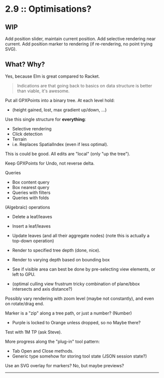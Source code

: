 

# 2.9 :: Optimisations?

## WIP

Add position slider, maintain current position.
Add selective rendering near current.
Add position marker to rendering (if re-rendering, no point trying SVG).

## What? Why?

Yes, because Elm is great compared to Racket.
> Indications are that going back to basics on data structure is better than viable, it's awesome.

Put all GPXPoints into a binary tree. At each level hold:
- (height gained, lost, max gradient up/down, ...)

Use this single structure for **everything**:
- Selective rendering
- Click detection
- Terrain
- i.e. Replaces SpatialIndex (even if less optimal).

This is could be good.
All edits are "local" (only "up the tree").

Keep GPXPoints for Undo, not reverse delta.

Queries
- Box content query
- Box nearest query
- Queries with filters
- Queries with folds

(Algebraic) operations
- Delete a leaf/leaves
- Insert a leaf/leaves
- Update leaves (and all their aggregate nodes) (note this is actually a top-down operation)

- Render to specified tree depth (done, nice).
- Render to varying depth based on bounding box
- See if visible area can best be done by pre-selecting view elements, or left to GPU.
- (optimal culling view frustrum tricky combination of plane/bbox intersects and axis distance?)

Possibly vary rendering with zoom level (maybe not constantly), and even on rotate/drag end.

Marker is a "zip" along a tree path, or just a number? (Number)
- Purple is locked to Orange unless dropped, so no Maybe there?

Test with 1M TP (ask Steve).

More progress along the "plug-in" tool pattern:
- Tab Open and Close methods.
- Generic type somehow for storing tool state (JSON session state?)

Use an SVG overlay for markers? No, but maybe previews?


---


